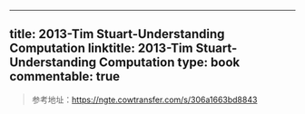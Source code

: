 
---
title: 2013-Tim Stuart-Understanding Computation
linktitle: 2013-Tim Stuart-Understanding Computation
type: book
commentable: true
---

> 参考地址：https://ngte.cowtransfer.com/s/306a1663bd8843

    